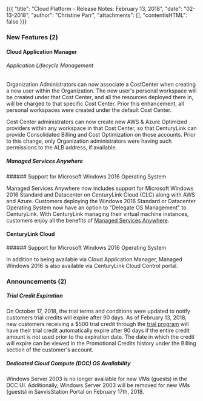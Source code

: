 {{{
"title": "Cloud Platform - Release Notes: February 13, 2018",
"date": "02-13-2018",
"author": "Christine Parr",
"attachments": [],
"contentIsHTML": false
}}}

### New Features (2)

#### Cloud Application Manager

###### Application Lifecycle Management

Organization Administrators can now associate a CostCenter when creating a new user within the Organization. The new user's personal workspace will be created under that Cost Center, and all the resources deployed there in, will be charged to that specific Cost Center. Prior this enhancement, all personal workspaces were created under the default Cost Center.

Cost Center administrators can now create new AWS & Azure Optimized providers within any workspace in that Cost Center, so that CenturyLink can provide Consolidated Billing and Cost Optimization on those accounts. Prior to this change, only Organization administrators were having such permissions.to the ALB address, if available.


##### Managed Services Anywhere
<p>
###### Support for Microsoft Windows 2016 Operating System

Managed Services Anywhere now includes support for Microsoft Windows 2016 Standard and Datacenter on CenturyLink Cloud (CLC) along with AWS and Azure. Customers deploying the Windows 2016 Standard or Datacenter Operating System now have an option to "Delegate OS Management" to CenturyLink. With CenturyLink managing their virtual machine instances, customers enjoy all the benefits of [Managed Services Anywhere](https://www.ctl.io/legal/cloud-application-manager/service-guide/).


#### CenturyLink Cloud
<p>
###### Support for Microsoft Windows 2016 Operating System

In addition to being available via Cloud Application Manager, Managed Windows 2016 is also available via CenturyLink Cloud Control portal.


### Announcements (2)

##### Trial Credit Expiration

On October 17, 2018, the trial terms and conditions were updated to notify customers trial credits will expire after 90 days. As of February 13, 2018, new customers receiving a $500 trial credit through the [trial program](https://www.ctl.io/free-trial/) will have their trial credit automatically expire after 90 days if the entire credit amount is not used prior to the expiration date. The date in which the credit will expire can be viewed in the Promotional Credits history under the Billing section of the customer's account.


##### Dedicated Cloud Compute (DCC) OS Availability

Windows Server 2003 is no longer available for new VMs (guests) in the DCC UI. Additionally, Windows Server 2003 will be removed for new VMs (guests) in SavvisStation Portal on February 17th, 2018.
